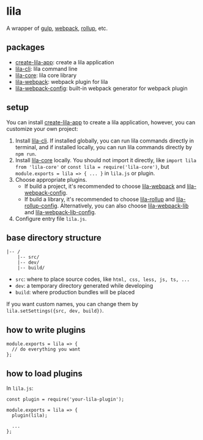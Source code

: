 # lila

A wrapper of [gulp](https://github.com/gulpjs/gulp), [webpack](https://github.com/webpack/webpack), [rollup](https://github.com/rollup/rollup), etc.

## packages

- [create-lila-app](./packages/create-lila-app): create a lila application
- [lila-cli](./packages/lila-cli): lila command line
- [lila-core](./packages/lila-core): lila core library
- [lila-webpack](./packages/lila-webpack): webpack plugin for lila
- [lila-webpack-config](./packages/lila-webpack-config): built-in webpack generator for webpack plugin

## setup

You can install [create-lila-app](./packages/create-lila-app) to create a lila application, however, you can customize your own project:

1. Install [lila-cli](./packages/lila-cli). If installed globally, you can run lila commands directly in terminal, and if installed locally, you can run lila commands directly by `npm run`.
2. Install [lila-core](./packages/lila-core) locally. You should not import it directly, like `import lila from 'lila-core'` or `const lila = require('lila-core')`, but `module.exports = lila => { ... }` in `lila.js` or plugin.
3. Choose appropriate plugins.
   - If build a project, it's recommended to choose [lila-webpack](./packages/lila-webpack) and [lila-webpack-config](./packages/lila-webpack-config).
   - If build a library, it's recommended to choose [lila-rollup](./packages/lila-rollup) and [lila-rollup-config](./packages/lila-rollup-config). Alternatively, you can also choose [lila-webpack-lib](./packages/lila-webpack-lib) and [lila-webpack-lib-config](./packages/lila-webpack-lib-config).
4. Configure entry file `lila.js`.

## base directory structure

```
|-- /
    |-- src/
    |-- dev/
    |-- build/
```

- `src`: where to place source codes, like `html, css, less, js, ts, ...`
- `dev`: a temporary directory generated while developing
- `build`: where production bundles will be placed

If you want custom names, you can change them by `lila.setSettings({src, dev, build})`.

## how to write plugins

```
module.exports = lila => {
  // do everything you want
};
```

## how to load plugins

In `lila.js`:

```
const plugin = require('your-lila-plugin');

module.exports = lila => {
  plugin(lila);

  ...
};
```
